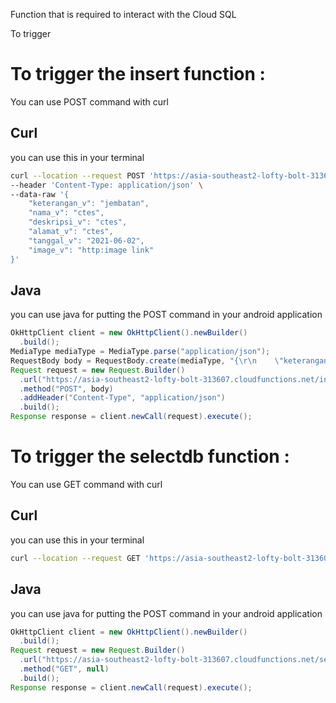 Function that is required to interact with the Cloud SQL

To trigger 

# To trigger the insert function :

You can use POST command with curl 

## Curl
you can use this in your terminal

```bash
curl --location --request POST 'https://asia-southeast2-lofty-bolt-313607.cloudfunctions.net/insertdb' \
--header 'Content-Type: application/json' \
--data-raw '{
    "keterangan_v": "jembatan",
    "nama_v": "ctes",
    "deskripsi_v": "ctes",
    "alamat_v": "ctes",
    "tanggal_v": "2021-06-02",
    "image_v": "http:image link"
}'
```

## Java
you can use java for putting the POST command in your android application
```java
OkHttpClient client = new OkHttpClient().newBuilder()
  .build();
MediaType mediaType = MediaType.parse("application/json");
RequestBody body = RequestBody.create(mediaType, "{\r\n    \"keterangan_v\": \"jembatan\",\r\n    \"nama_v\": \"nama pelapor\",\r\n    \"deskripsi_v\": \"deskripsi kerusakan\",\r\n    \"alamat_v\": \"lokasi bangunan rusak\",\r\n    \"tanggal_v\": \"2021-06-02\",\r\n    \"image_v\": \"http:image link\"\r\n}");
Request request = new Request.Builder()
  .url("https://asia-southeast2-lofty-bolt-313607.cloudfunctions.net/insertdb")
  .method("POST", body)
  .addHeader("Content-Type", "application/json")
  .build();
Response response = client.newCall(request).execute();
```

# To trigger the selectdb function :

You can use GET command with curl 

## Curl
you can use this in your terminal

```bash
curl --location --request GET 'https://asia-southeast2-lofty-bolt-313607.cloudfunctions.net/selectdb'
```

## Java
you can use java for putting the POST command in your android application
```java
OkHttpClient client = new OkHttpClient().newBuilder()
  .build();
Request request = new Request.Builder()
  .url("https://asia-southeast2-lofty-bolt-313607.cloudfunctions.net/selectdb")
  .method("GET", null)
  .build();
Response response = client.newCall(request).execute();
```

